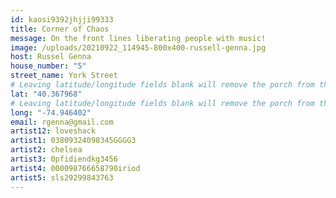 ```yaml
---
id: kaosi9392jhjji99333
title: Corner of Chaos
message: On the front lines liberating people with music!
image: /uploads/20210922_114945-800x400-russell-genna.jpg
host: Russel Genna
house_number: "5"
street_name: York Street
# Leaving latitude/longitude fields blank will remove the porch from the Porchfest map.
lat: "40.367968"
# Leaving latitude/longitude fields blank will remove the porch from the Porchfest map.
long: "-74.946402"
email: rgenna@gmail.com
artist12: loveshack
artist1: 03809324098345GGGG3
artist2: chelsea
artist3: 0pfidiendkg3456
artist4: 000098766658790iriod
artist5: sls29299843763
---
```

